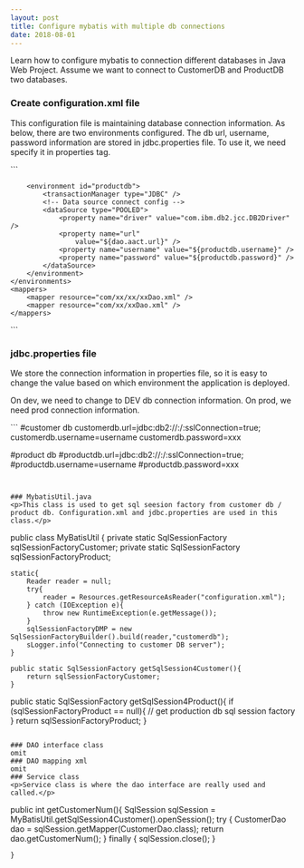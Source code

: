 ```yaml
---
layout: post
title: Configure mybatis with multiple db connections
date: 2018-08-01
---
```


Learn how to configure mybatis to connection different databases in Java Web Project.
Assume we want to connect to CustomerDB and ProductDB two databases.

### Create configuration.xml file
<p>This configuration file is maintaining database connection information. As below, there are two environments configured. The db url, username, password information are stored in jdbc.properties file. To use it, we need specify it in properties tag.</p>
```
<?xml version="1.0" encoding="UTF-8"?>
 <!DOCTYPE configuration PUBLIC "-//mybatis.org//DTD Config 3.0//EN" "http://mybatis.org/dtd/mybatis-3-config.dtd">
<configuration>
	<properties resource='jdbc.properties'/>
	<environments default="customerdb">
		<environment id="customerdb">
			<transactionManager type="JDBC" />
			<!-- Data source connect config -->
			<dataSource type="POOLED">
				<property name="driver" value="com.ibm.db2.jcc.DB2Driver" />
				<property name="url" value="${customerdb.url}" />
				<property name="username" value="${customerdb.username}" />
				<property name="password" value="${customerdb.password}" />
			</dataSource>
		</environment>	
		
		<environment id="productdb">
			<transactionManager type="JDBC" />
			<!-- Data source connect config -->
			<dataSource type="POOLED">
				<property name="driver" value="com.ibm.db2.jcc.DB2Driver" />
				<property name="url"
					value="${dao.aact.url}" />
				<property name="username" value="${productdb.username}" />
				<property name="password" value="${productdb.password}" />
			</dataSource>
		</environment>	
	</environments>
	<mappers>
		<mapper resource="com/xx/xx/xxDao.xml" />
		<mapper resource="com/xx/xxDao.xml" />
	</mappers>
</configuration>
```

### jdbc.properties file
<p>We store the connection information in properties file, so it is easy to change the value based on which environment the application is deployed.</p>
<p>On dev, we need to change to DEV db connection information. On prod, we need prod connection information. </p>
```
#customer db
customerdb.url=jdbc:db2://<hostname>:<port>/<database>:sslConnection=true;
customerdb.username=username
customerdb.password=xxx

#product db 
#productdb.url=jdbc:db2://<hostname>:<port>/<database>:sslConnection=true;
#productdb.username=username
#productdb.password=xxx
```


### MybatisUtil.java
<p>This class is used to get sql seesion factory from customer db / product db. Configuration.xml and jdbc.properties are used in this class.</p>
```
public class MyBatisUtil {
	private static SqlSessionFactory sqlSessionFactoryCustomer;
	private static SqlSessionFactory sqlSessionFactoryProduct;
	
	static{
		Reader reader = null;
		try{
			reader = Resources.getResourceAsReader("configuration.xml");
		} catch (IOException e){
			throw new RuntimeException(e.getMessage());
		}
		sqlSessionFactoryDMP = new SqlSessionFactoryBuilder().build(reader,"customerdb");
		sLogger.info("Connecting to customer DB server");
	}
	
	public static SqlSessionFactory getSqlSession4Customer(){
		return sqlSessionFactoryCustomer;
	}
  
  public static SqlSessionFactory getSqlSession4Product(){
     if (sqlSessionFactoryProduct == null){
       // get production db sql session factory
     }
		return sqlSessionFactoryProduct;
	}
```

### DAO interface class
omit
### DAO mapping xml
omit
### Service class
<p>Service class is where the dao interface are really used and called.</p>
```
public int getCustomerNum(){
		SqlSession sqlSession = MyBatisUtil.getSqlSession4Customer().openSession();
		try {
			CustomerDao dao = sqlSession.getMapper(CustomerDao.class);
			return dao.getCustomerNum();
		} finally {
			sqlSession.close();
		}
		
	}
```
